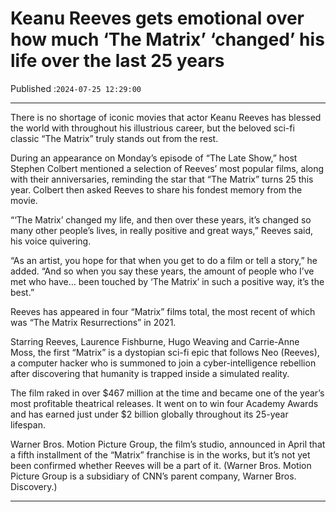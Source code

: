 # Keanu Reeves gets emotional over how much ‘The Matrix’ ‘changed’ his life over the last 25 years

Published :`2024-07-25 12:29:00`

---

There is no shortage of iconic movies that actor Keanu Reeves has blessed the world with throughout his illustrious career, but the beloved sci-fi classic “The Matrix” truly stands out from the rest.

During an appearance on Monday’s episode of “The Late Show,” host Stephen Colbert mentioned a selection of Reeves’ most popular films, along with their anniversaries, reminding the star that “The Matrix” turns 25 this year. Colbert then asked Reeves to share his fondest memory from the movie.

“‘The Matrix’ changed my life, and then over these years, it’s changed so many other people’s lives, in really positive and great ways,” Reeves said, his voice quivering.

“As an artist, you hope for that when you get to do a film or tell a story,” he added. “And so when you say these years, the amount of people who I’ve met who have… been touched by ‘The Matrix’ in such a positive way, it’s the best.”

Reeves has appeared in four “Matrix” films total, the most recent of which was “The Matrix Resurrections” in 2021.

Starring Reeves, Laurence Fishburne, Hugo Weaving and Carrie-Anne Moss, the first “Matrix” is a dystopian sci-fi epic that follows Neo (Reeves), a computer hacker who is summoned to join a cyber-intelligence rebellion after discovering that humanity is trapped inside a simulated reality.

The film raked in over $467 million at the time and became one of the year’s most profitable theatrical releases. It went on to win four Academy Awards and has earned just under $2 billion globally throughout its 25-year lifespan.

Warner Bros. Motion Picture Group, the film’s studio, announced in April that a fifth installment of the “Matrix” franchise is in the works, but it’s not yet been confirmed whether Reeves will be a part of it. (Warner Bros. Motion Picture Group is a subsidiary of CNN’s parent company, Warner Bros. Discovery.)

---

